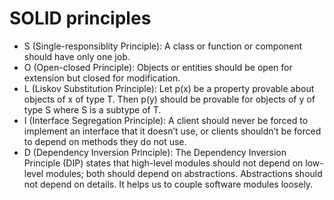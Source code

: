 # SOLID principles

- S (Single-responsiblity Principle): A class or function or component should have only one job.
- O (Open-closed Principle): Objects or entities should be open for extension but closed for modification.
- L (Liskov Substitution Principle): Let p(x) be a property provable about objects of x of type T. Then p(y) should be provable for objects of y of type S where S is a subtype of T.
- I (Interface Segregation Principle): A client should never be forced to implement an interface that it doesn’t use, or clients shouldn’t be forced to depend on methods they do not use.
- D (Dependency Inversion Principle): The Dependency Inversion Principle (DIP) states that high-level modules should not depend on low-level modules; both should depend on abstractions. Abstractions should not depend on details. It helps us to couple software modules loosely.





